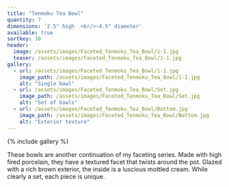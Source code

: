```yaml
---
title: "Tenmoku Tea Bowl"
quantity: 7
dimensions: '2.5" high  <br/>~4.5" diameter'
available: true
sortkey: 30
header:
  image: /assets/images/Faceted_Tenmoku_Tea_Bowl/1-1.jpg
  teaser: /assets/images/Faceted_Tenmoku_Tea_Bowl/1-1.jpg
gallery:
  - url: /assets/images/Faceted_Tenmoku_Tea_Bowl/1-1.jpg
    image_path: /assets/images/Faceted_Tenmoku_Tea_Bowl/1-1.jpg
    alt: "Single bowl"
  - url: /assets/images/Faceted_Tenmoku_Tea_Bowl/Set.jpg
    image_path: /assets/images/Faceted_Tenmoku_Tea_Bowl/Set.jpg
    alt: "Set of bowls"
  - url: /assets/images/Faceted_Tenmoku_Tea_Bowl/Bottom.jpg
    image_path: /assets/images/Faceted_Tenmoku_Tea_Bowl/Bottom.jpg
    alt: "Exterior texture"
---
```


{% include gallery %}

These bowls are another continuation of my faceting series.  Made with high fired porcelain, they have a textured facet that twists around the pot.  Glazed with a rich brown exterior, the inside is a luscious mottled cream.  While clearly a set, each piece is unique.

